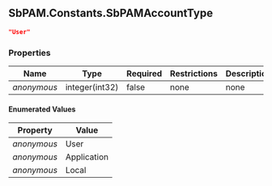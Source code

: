 
<h2 id="tocS_SbPAM.Constants.SbPAMAccountType">SbPAM.Constants.SbPAMAccountType</h2>

<a id="schemasbpam.constants.sbpamaccounttype"></a>
<a id="schema_SbPAM.Constants.SbPAMAccountType"></a>
<a id="tocSsbpam.constants.sbpamaccounttype"></a>
<a id="tocssbpam.constants.sbpamaccounttype"></a>

```json
"User"

```

### Properties

|Name|Type|Required|Restrictions|Description|
|---|---|---|---|---|
|*anonymous*|integer(int32)|false|none|none|

#### Enumerated Values

|Property|Value|
|---|---|
|*anonymous*|User|
|*anonymous*|Application|
|*anonymous*|Local|


